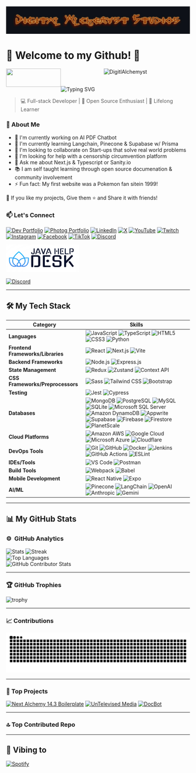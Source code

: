 ![header](./header.jpg)

# 🌟 Welcome to my Github! 🚀
<div align="center">
  <img src="https://komarev.com/ghpvc/?username=Digitl-Alchemyst&label=Profile%20views&color=0e75b6&style=flat" alt="DigitlAlchemyst" />
    <a href="https://www.buymeacoffee.com/DigitlAlchemyst"> <img align="left" src="https://cdn.buymeacoffee.com/buttons/v2/default-yellow.png" height="50" width="150" alt="" /></a>
</div>
<br />

![Typing SVG](https://readme-typing-svg.herokuapp.com?color=%2336BCF7¢er=true&vCenter=true&width=600&lines=Welcome,+I+am+Steven+Watkins;AKA+Digital+Alchemyst;I+am+a+self+taught+JavaScript+developer)

> 💻 Full-stack Developer | 🚀 Open Source Enthusiast | 🌱 Lifelong Learner

### 🚀 About Me

- 🔭 I'm currently working on AI PDF Chatbot
- 🌱 I'm currently learning Langchain, Pinecone & Supabase w/ Prisma
- 👯 I'm looking to collaborate on Start-ups that solve real world problems
- 🤔 I'm looking for help with a censorship circumvention platform
- 💬 Ask me about Next.js & Typescript or Sanity.io
- 📚 I am self taught learning through open source documenation & community involvement
- ⚡ Fun fact: My first website was a Pokemon fan sitein 1999!

💙 If you like my projects, Give them ⭐ and Share it with friends!

### 📫 Let's Connect

[![Dev Portfolio](https://img.shields.io/badge/Dev_Website-4285F4?style=for-the-badge&logo=About.me&logoColor=white)](https://alchemyst.digital)
[![Photog Portfolio](https://img.shields.io/badge/Photog_Portfolio-4285F4?style=for-the-badge&logo=Adobe-Lightroom&logoColor=white)](https://stevenwatkinsphotography.com)
[![LinkedIn](https://img.shields.io/badge/LinkedIn-0077B5?style=for-the-badge&logo=linkedin&logoColor=white)](https://www.linkedin.com/in/[YourLinkedInUsername])
[![X](https://img.shields.io/badge/X-000000?style=for-the-badge&logo=x&logoColor=white)](https://x.com/DigitlAlchemyst)
[![YouTube](https://img.shields.io/badge/YouTube-FF0000?style=for-the-badge&logo=youtube&logoColor=white)](https://www.youtube.com/channel/DigitalAlchemyst)
[![Twitch](https://img.shields.io/badge/Twitch-9146FF?style=for-the-badge&logo=twitch&logoColor=white)](https://www.twitch.tv/[YourTwitchUsername])
[![Instagram](https://img.shields.io/badge/Instagram-E4405F?style=for-the-badge&logo=instagram&logoColor=white)](https://www.instagram.com/digital_alchemyst)
[![Facebook](https://img.shields.io/badge/Facebook-1877F2?style=for-the-badge&logo=facebook&logoColor=white)](https://www.facebook.com/DigitalAlchemyst)
[![TikTok](https://img.shields.io/badge/TikTok-000000?style=for-the-badge&logo=tiktok&logoColor=white)](https://www.tiktok.com/@[YourTikTokUsername])
[![Discord](https://img.shields.io/badge/Discord-7289DA?style=for-the-badge&logo=discord&logoColor=white)](https://discord.com/users/[YourDiscordUsername])

<img src="./JHD.jpg" height="75" width="200" />

[![Discord](https://img.shields.io/discord/1110703957640220777?color=purple&label=discord&logo=discord&style=plastic)](https://discord.gg/aDumcW6ESB)

---

## 🛠️ My Tech Stack

| Category                          | Skills                                                                                                                                                                                                                                                                                                                                                                                                                                                                                                                                                                                                                                                                                                                                                                                                                                                                                                                                                                                                                                                                                                                                                                                                                                                                                 |
| --------------------------------- | -------------------------------------------------------------------------------------------------------------------------------------------------------------------------------------------------------------------------------------------------------------------------------------------------------------------------------------------------------------------------------------------------------------------------------------------------------------------------------------------------------------------------------------------------------------------------------------------------------------------------------------------------------------------------------------------------------------------------------------------------------------------------------------------------------------------------------------------------------------------------------------------------------------------------------------------------------------------------------------------------------------------------------------------------------------------------------------------------------------------------------------------------------------------------------------------------------------------------------------------------------------------------------------- |
| **Languages**                     | ![JavaScript](https://img.shields.io/badge/-JavaScript-F7DF1E?style=flat-square&logo=javascript&logoColor=black) ![TypeScript](https://img.shields.io/badge/-TypeScript-3178C6?style=flat-square&logo=typescript&logoColor=white) ![HTML5](https://img.shields.io/badge/-HTML5-E34F26?style=flat-square&logo=html5&logoColor=white) ![CSS3](https://img.shields.io/badge/-CSS3-1572B6?style=flat-square&logo=css3&logoColor=white) ![Python](https://img.shields.io/badge/-Python-3776AB?style=flat-square&logo=python&logoColor=white)                                                                                                                                                                                                                                                                                                                                                                                                                                                                                                                                                                                                                                                                                                                                                |
| **Frontend Frameworks/Libraries** | ![React](https://img.shields.io/badge/-React-61DAFB?style=flat-square&logo=react&logoColor=black) ![Next.js](https://img.shields.io/badge/-Next.js-000000?style=flat-square&logo=next.js&logoColor=white) ![Vite](https://img.shields.io/badge/-Vite-646CFF?style=flat-square&logo=vite&logoColor=white)                                                                                                                                                                                                                                                                                                                                                                                                                                                                                                                                                                                                                                                                                                                                                                                                                                                                                                                                                                               |
| **Backend Frameworks**            | ![Node.js](https://img.shields.io/badge/-Node.js-339933?style=flat-square&logo=node.js&logoColor=white) ![Express.js](https://img.shields.io/badge/-Express.js-000000?style=flat-square&logo=express&logoColor=white)                                                                                                                                                                                                                                                                                                                                                                                                                                                                                                                                                                                                                                                                                                                                                                                                                                                                                                                                                                                                                                                                  |
| **State Management**              | ![Redux](https://img.shields.io/badge/-Redux-764ABC?style=flat-square&logo=redux&logoColor=white) ![Zustand](https://img.shields.io/badge/-Zustand-000000?style=flat-square&logo=zustand&logoColor=white) ![Context API](https://img.shields.io/badge/-Context%20API-61DAFB?style=flat-square&logo=react&logoColor=black)                                                                                                                                                                                                                                                                                                                                                                                                                                                                                                                                                                                                                                                                                                                                                                                                                                                                                                                                                              |
| **CSS Frameworks/Preprocessors**  | ![Sass](https://img.shields.io/badge/-Sass-CC6699?style=flat-square&logo=sass&logoColor=white) ![Tailwind CSS](https://img.shields.io/badge/-Tailwind%20CSS-38B2AC?style=flat-square&logo=tailwind-css&logoColor=white) ![Bootstrap](https://img.shields.io/badge/-Bootstrap-7952B3?style=flat-square&logo=bootstrap&logoColor=white)                                                                                                                                                                                                                                                                                                                                                                                                                                                                                                                                                                                                                                                                                                                                                                                                                                                                                                                                                  |
| **Testing**                       | ![Jest](https://img.shields.io/badge/-Jest-C21325?style=flat-square&logo=jest&logoColor=white) ![Cypress](https://img.shields.io/badge/-Cypress-17202C?style=flat-square&logo=cypress&logoColor=white)                                                                                                                                                                                                                                                                                                                                                                                                                                                                                                                                                                                                                                                                                                                                                                                                                                                                                                                                                                                                                                                                                 |
| **Databases**                     | ![MongoDB](https://img.shields.io/badge/-MongoDB-47A248?style=flat-square&logo=mongodb&logoColor=white) ![PostgreSQL](https://img.shields.io/badge/-PostgreSQL-336791?style=flat-square&logo=postgresql&logoColor=white) ![MySQL](https://img.shields.io/badge/-MySQL-4479A1?style=flat-square&logo=mysql&logoColor=white) ![SQLite](https://img.shields.io/badge/-SQLite-003B57?style=flat-square&logo=sqlite&logoColor=white) ![Microsoft SQL Server](https://img.shields.io/badge/-Microsoft%20SQL%20Server-CC2927?style=flat-square&logo=microsoft-sql-server&logoColor=white) ![Amazon DynamoDB](https://img.shields.io/badge/-Amazon%20DynamoDB-4053D6?style=flat-square&logo=amazon-dynamodb&logoColor=white) ![Appwrite](https://img.shields.io/badge/-Appwrite-FD366E?style=flat-square&logo=appwrite&logoColor=white) ![Supabase](https://img.shields.io/badge/-Supabase-3ECF8E?style=flat-square&logo=supabase&logoColor=white) ![Firebase](https://img.shields.io/badge/-Firebase-FFCA28?style=flat-square&logo=firebase&logoColor=black) ![Firestore](https://img.shields.io/badge/-Firestore-FFCA28?style=flat-square&logo=firebase&logoColor=black) ![PlanetScale](https://img.shields.io/badge/-PlanetScale-000000?style=flat-square&logo=planetscale&logoColor=white) |
| **Cloud Platforms**               | ![Amazon AWS](https://img.shields.io/badge/-Amazon%20AWS-232F3E?style=flat-square&logo=amazon-aws&logoColor=white) ![Google Cloud](https://img.shields.io/badge/-Google%20Cloud-4285F4?style=flat-square&logo=google-cloud&logoColor=white) ![Microsoft Azure](https://img.shields.io/badge/-Microsoft%20Azure-0089D6?style=flat-square&logo=microsoft-azure&logoColor=white) ![Cloudflare](https://img.shields.io/badge/-Cloudflare-F38020?style=flat-square&logo=cloudflare&logoColor=white)                                                                                                                                                                                                                                                                                                                                                                                                                                                                                                                                                                                                                                                                                                                                                                                         |
| **DevOps Tools**                  | ![Git](https://img.shields.io/badge/-Git-F05032?style=flat-square&logo=git&logoColor=white) ![GitHub](https://img.shields.io/badge/-GitHub-181717?style=flat-square&logo=github&logoColor=white) ![Docker](https://img.shields.io/badge/-Docker-2496ED?style=flat-square&logo=docker&logoColor=white) ![Jenkins](https://img.shields.io/badge/-Jenkins-D24939?style=flat-square&logo=jenkins&logoColor=white) ![GitHub Actions](https://img.shields.io/badge/-GitHub%20Actions-2088FF?style=flat-square&logo=github-actions&logoColor=white) ![ESLint](https://img.shields.io/badge/-ESLint-4B32C3?style=flat-square&logo=eslint&logoColor=white)                                                                                                                                                                                                                                                                                                                                                                                                                                                                                                                                                                                                                                      |
| **IDEs/Tools**                    | ![VS Code](https://img.shields.io/badge/-VS%20Code-007ACC?style=flat-square&logo=visual-studio-code&logoColor=white) ![Postman](https://img.shields.io/badge/-Postman-FF6C37?style=flat-square&logo=postman&logoColor=white)                                                                                                                                                                                                                                                                                                                                                                                                                                                                                                                                                                                                                                                                                                                                                                                                                                                                                                                                                                                                                                                           |
| **Build Tools**                   | ![Webpack](https://img.shields.io/badge/-Webpack-8DD6F9?style=flat-square&logo=webpack&logoColor=black) ![Babel](https://img.shields.io/badge/-Babel-F9DC3E?style=flat-square&logo=babel&logoColor=black)                                                                                                                                                                                                                                                                                                                                                                                                                                                                                                                                                                                                                                                                                                                                                                                                                                                                                                                                                                                                                                                                              |
| **Mobile Development**            | ![React Native](https://img.shields.io/badge/-React%20Native-61DAFB?style=flat-square&logo=react&logoColor=black) ![Expo](https://img.shields.io/badge/-Expo-000020?style=flat-square&logo=expo&logoColor=white)                                                                                                                                                                                                                                                                                                                                                                                                                                                                                                                                                                                                                                                                                                                                                                                                                                                                                                                                                                                                                                                                       |
| **AI/ML**                         | ![Pinecone](https://img.shields.io/badge/-Pinecone-000000?style=flat-square&logo=pinecone&logoColor=white) ![LangChain](https://img.shields.io/badge/-LangChain-000000?style=flat-square&logo=chainlink&logoColor=white) ![OpenAI](https://img.shields.io/badge/-OpenAI-412991?style=flat-square&logo=openai&logoColor=white) ![Anthropic](https://img.shields.io/badge/-Anthropic-000000?style=flat-square&logo=a&logoColor=white) ![Gemini](https://img.shields.io/badge/-Gemini-4285F4?style=flat-square&logo=google&logoColor=white)                                                                                                                                                                                                                                                                                                                                                                                                                                                                                                                                                                                                                                                                                                                                               |

---

## 📊 My GitHub Stats

### ⚙️ &nbsp;GitHub Analytics

<div style="display: flex; flex-direction: column;">
<div>

</div>
<div>
    <img alt="Stats" src="https://github-readme-stats.vercel.app/api?username=Digitl-Alchemyst&theme=tokyonight&show_icons=true&hide_border=true&count_private=true" />
    <img alt="Streak" src="https://github-readme-streak-stats.herokuapp.com/?user=Digitl-Alchemyst&theme=tokyonight&hide_border=true" />

</div>
    <img alt="Top Languages" src="https://github-readme-stats.vercel.app/api/top-langs/?username=Digitl-Alchemyst&theme=tokyonight&show_icons=true&hide_border=true&layout=donut&count_private=true" />
<img src="https://github-contributor-stats.vercel.app/api?username=Digitl-Alchemyst&limit=5&theme=tokyonight&combine_all_yearly_contributions=true" alt="GitHub Contributor Stats" />
</div>

---

### 🏆 GitHub Trophies

![trophy](https://github-profile-trophy.vercel.app/?username=Digitl-Alchemyst&theme=monokai&row=1&column=8)

---

### 📈 Contributions

![Snake animation](https://github.com/Digitl-Alchemyst/Digitl-Alchemyst/blob/output/github-contribution-grid-snake-dark.svg)

---

### 🌟 Top Projects

[![Next Alchemy 14.3 Boilerplate](https://github-readme-stats.vercel.app/api/pin/?username=Digitl-Alchemyst&repo=next-alchemy-14.2&theme=radical)](https://github.com/Digitl-Alchemyst/next-alchemy-14.2)
[![UnTelevised Media](https://github-readme-stats.vercel.app/api/pin/?username=UnTelevised-Media&repo=untelevised-media&theme=radical)](https://github.com/UnTelevised-Media/untelevised-media)
[![DocBot](https://github-readme-stats.vercel.app/api/pin/?username=Request-for-Dev&repo=docubot&theme=radical)](https://github.com/Request-for-Dev/docubot)

---
### 🔝 Top Contributed Repo



---

## 🎵 Vibing to

[![Spotify](https://novatorem.vercel.app/api/spotify)](https://open.spotify.com/user/[YourSpotifyUsername])
